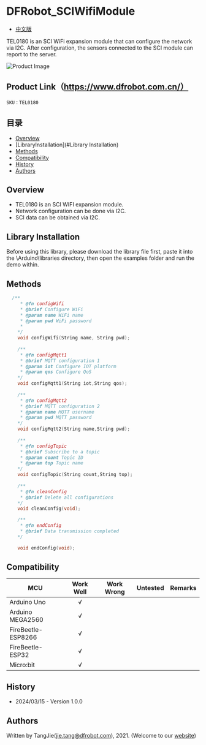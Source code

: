 # DFRobot_SCIWifiModule
- [中文版](./README_CN.md)

TEL0180 is an SCI WiFi expansion module that can configure the network via I2C. After configuration, the sensors connected to the SCI module can report to the server.


![Product Image](./resources/images/TEL0180.png)


##  Product Link（https://www.dfrobot.com.cn/）

    SKU：TEL0180

## 目录

  * [Overview](#Overview)
  * [LibraryInstallation](#Library Installation)
  * [Methods](#Methods)
  * [Compatibility](#Compatibility)
  * [History](#History)
  * [Authors](#Authors)

## Overview

* TEL0180 is an SCI WIFI expansion module.
* Network configuration can be done via I2C.
* SCI data can be obtained via I2C.

## Library Installation

Before using this library, please download the library file first, paste it into the \\Arduino\\libraries directory, then open the examples folder and run the demo within.

## Methods

```C++
  /**
     * @fn configWifi
     * @brief Configure WiFi
     * @param name WiFi name
     * @param pwd WiFi password
     * 
    */
    void configWifi(String name, String pwd);
    
    /**
     * @fn configMqtt1
     * @brief MQTT configuration 1
     * @param iot Configure IOT platform
     * @param qos Configure QoS
    */
    void configMqtt1(String iot,String qos);
    
    /**
     * @fn configMqtt2
     * @brief MQTT configuration 2
     * @param name MQTT username
     * @param pwd MQTT password
    */
    void configMqtt2(String name,String pwd);
    
    /**
     * @fn configTopic
     * @brief Subscribe to a topic
     * @param count Topic ID
     * @param top Topic name
    */
    void configTopic(String count,String top);
    
    /**
     * @fn cleanConfig
     * @brief Delete all configurations
    */
    void cleanConfig(void);

    /**
     * @fn endConfig
     * @brief Data transmission completed
    */

    void endConfig(void);
```

## Compatibility

MCU                | Work Well    | Work Wrong   | Untested    | Remarks
------------------ | :----------: | :----------: | :---------: | :----:
Arduino Uno        |      √       |              |             |
Arduino MEGA2560   |      √       |              |             |
FireBeetle-ESP8266 |      √       |              |             |
FireBeetle-ESP32   |      √       |              |             |
Micro:bit          |      √       |              |             |


## History

- 2024/03/15 - Version 1.0.0

## Authors

Written by TangJie(jie.tang@dfrobot.com), 2021. (Welcome to our [website](https://www.dfrobot.com/))





